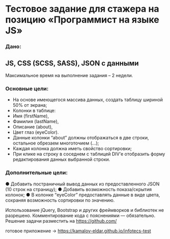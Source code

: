 # Тестовое задание для стажера на позицию «Программист на языке JS»

### Дано:

## JS, CSS (SCSS, SASS), JSON с данными

Максимальное время на выполнение задания – 2 недели.

### Основные цели:

- На основе имеющегося массива данных, создать таблицу шириной 50% от экрана;
- Колонки в таблице:
- Имя (firstName),
- Фамилия (lastName),
- Описание (about),
- Цвет глаз (eyeColor).
- Данные колонки “about” должны отображаться в две строки, остальное обрезаем многоточием (...);
- Каждая колонка должна иметь свойство сортировки;
- При клике на строку в соседнем с таблицей DIV’е отобразить форму редактирования данных выбранной строки.

### Дополнительные цели:

● Добавить постраничный вывод данных из предоставленного JSON (10 строк на страницу);
● Добавить возможность показа/скрытия колонок;
● В колонке “eyeColor” предоставлять данные в виде цвета, сохраняя возможность сортировки по значению.

Использование jQuery, Bootstrap и других фреймворков и библиотек не разрешено. Комментирование кода с пояснениями — обязательно.
Решение задачи разместить на https://github.com/

готовое приложение -> https://kamalov-eldar.github.io/infotecs-test

